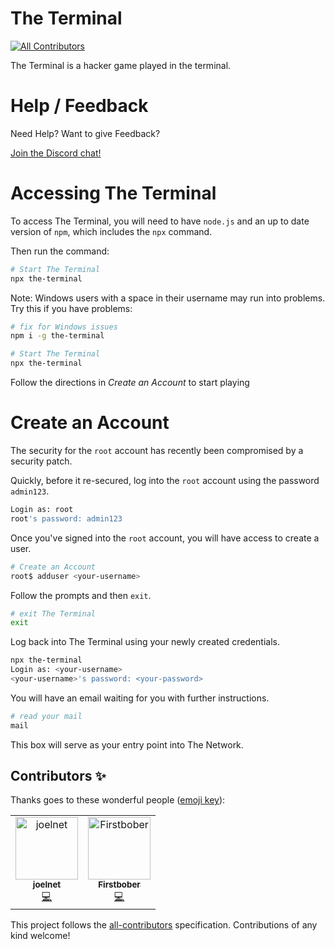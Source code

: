 # The Terminal
[![All Contributors](https://img.shields.io/badge/all_contributors-2-orange.svg?style=flat-square)](#contributors)

The Terminal is a hacker game played in the terminal.

# Help / Feedback

Need Help? Want to give Feedback?

[Join the Discord chat!](https://discordapp.com/invite/Gg7ptD5)

# Accessing The Terminal

To access The Terminal, you will need to have `node.js` and an up to date version of `npm`, which includes the `npx` command.

Then run the command:

```bash
# Start The Terminal
npx the-terminal
```

Note: Windows users with a space in their username may run into problems. Try this if you have problems:

```bash
# fix for Windows issues
npm i -g the-terminal

# Start The Terminal
npx the-terminal
```

Follow the directions in *Create an Account* to start playing

# Create an Account

The security for the `root` account has recently been compromised by a security patch.

Quickly, before it re-secured, log into the `root` account using the password `admin123`.

```bash
Login as: root
root's password: admin123
```

Once you've signed into the `root` account, you will have access to create a user.

```bash
# Create an Account
root$ adduser <your-username>
```

Follow the prompts and then `exit`.

```bash
# exit The Terminal
exit
```

Log back into The Terminal using your newly created credentials.

```bash
npx the-terminal
Login as: <your-username>
<your-username>'s password: <your-password>
```

You will have an email waiting for you with further instructions.

```bash
# read your mail
mail
```

This box will serve as your entry point into The Network.

## Contributors ✨

Thanks goes to these wonderful people ([emoji key](https://allcontributors.org/docs/en/emoji-key)):

<!-- ALL-CONTRIBUTORS-LIST:START - Do not remove or modify this section -->
<!-- prettier-ignore -->
<table>
  <tr>
    <td align="center"><a href="http://joel.net"><img src="https://avatars3.githubusercontent.com/u/742630?v=4" width="100px;" alt="joelnet"/><br /><sub><b>joelnet</b></sub></a><br /><a href="https://github.com/joelnet/the-terminal-daemon/commits?author=joelnet" title="Code">💻</a></td>
    <td align="center"><a href="https://github.com/Firstbober"><img src="https://avatars0.githubusercontent.com/u/22197465?v=4" width="100px;" alt="Firstbober"/><br /><sub><b>Firstbober</b></sub></a><br /><a href="https://github.com/joelnet/the-terminal-daemon/commits?author=Firstbober" title="Code">💻</a></td>
  </tr>
</table>

<!-- ALL-CONTRIBUTORS-LIST:END -->

This project follows the [all-contributors](https://github.com/all-contributors/all-contributors) specification. Contributions of any kind welcome!